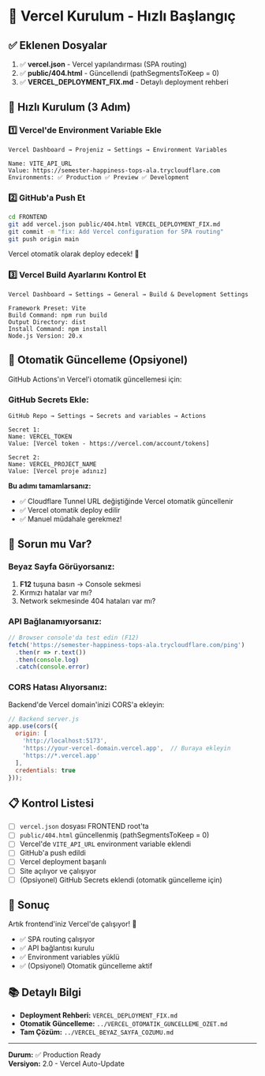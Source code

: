 # 🚀 Vercel Kurulum - Hızlı Başlangıç

## ✅ Eklenen Dosyalar

1. ✅ **vercel.json** - Vercel yapılandırması (SPA routing)
2. ✅ **public/404.html** - Güncellendi (pathSegmentsToKeep = 0)
3. ✅ **VERCEL_DEPLOYMENT_FIX.md** - Detaylı deployment rehberi

## 🎯 Hızlı Kurulum (3 Adım)

### 1️⃣ Vercel'de Environment Variable Ekle

```
Vercel Dashboard → Projeniz → Settings → Environment Variables

Name: VITE_API_URL
Value: https://semester-happiness-tops-ala.trycloudflare.com
Environments: ✅ Production ✅ Preview ✅ Development
```

### 2️⃣ GitHub'a Push Et

```bash
cd FRONTEND
git add vercel.json public/404.html VERCEL_DEPLOYMENT_FIX.md
git commit -m "fix: Add Vercel configuration for SPA routing"
git push origin main
```

Vercel otomatik olarak deploy edecek! 🚀

### 3️⃣ Vercel Build Ayarlarını Kontrol Et

```
Vercel Dashboard → Settings → General → Build & Development Settings

Framework Preset: Vite
Build Command: npm run build
Output Directory: dist
Install Command: npm install
Node.js Version: 20.x
```

## 🔄 Otomatik Güncelleme (Opsiyonel)

GitHub Actions'ın Vercel'i otomatik güncellemesi için:

### GitHub Secrets Ekle:

```
GitHub Repo → Settings → Secrets and variables → Actions

Secret 1:
Name: VERCEL_TOKEN
Value: [Vercel token - https://vercel.com/account/tokens]

Secret 2:
Name: VERCEL_PROJECT_NAME
Value: [Vercel proje adınız]
```

**Bu adımı tamamlarsanız:**
- ✅ Cloudflare Tunnel URL değiştiğinde Vercel otomatik güncellenir
- ✅ Vercel otomatik deploy edilir
- ✅ Manuel müdahale gerekmez!

## 🐛 Sorun mu Var?

### Beyaz Sayfa Görüyorsanız:

1. **F12** tuşuna basın → Console sekmesi
2. Kırmızı hatalar var mı?
3. Network sekmesinde 404 hataları var mı?

### API Bağlanamıyorsanız:

```javascript
// Browser console'da test edin (F12)
fetch('https://semester-happiness-tops-ala.trycloudflare.com/ping')
  .then(r => r.text())
  .then(console.log)
  .catch(console.error)
```

### CORS Hatası Alıyorsanız:

Backend'de Vercel domain'inizi CORS'a ekleyin:

```javascript
// Backend server.js
app.use(cors({
  origin: [
    'http://localhost:5173',
    'https://your-vercel-domain.vercel.app',  // Buraya ekleyin
    'https://*.vercel.app'
  ],
  credentials: true
}));
```

## 📋 Kontrol Listesi

- [ ] `vercel.json` dosyası FRONTEND root'ta
- [ ] `public/404.html` güncellenmiş (pathSegmentsToKeep = 0)
- [ ] Vercel'de `VITE_API_URL` environment variable eklendi
- [ ] GitHub'a push edildi
- [ ] Vercel deployment başarılı
- [ ] Site açılıyor ve çalışıyor
- [ ] (Opsiyonel) GitHub Secrets eklendi (otomatik güncelleme için)

## 🎉 Sonuç

Artık frontend'iniz Vercel'de çalışıyor! 🚀

- ✅ SPA routing çalışıyor
- ✅ API bağlantısı kurulu
- ✅ Environment variables yüklü
- ✅ (Opsiyonel) Otomatik güncelleme aktif

## 📚 Detaylı Bilgi

- **Deployment Rehberi:** `VERCEL_DEPLOYMENT_FIX.md`
- **Otomatik Güncelleme:** `../VERCEL_OTOMATIK_GUNCELLEME_OZET.md`
- **Tam Çözüm:** `../VERCEL_BEYAZ_SAYFA_COZUMU.md`

---

**Durum:** ✅ Production Ready  
**Versiyon:** 2.0 - Vercel Auto-Update

